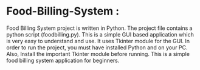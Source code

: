 # Food-Billing-System : 

Food Billing System project is written in Python. The project file contains a python script (foodbilling.py). This is a simple GUI based application which is very easy to understand and use. It uses Tkinter module for the GUI.
In order to run the project, you must have installed Python and on your PC. Also, Install the important Tkinter module before running. This is a simple food billing system application for beginners.
